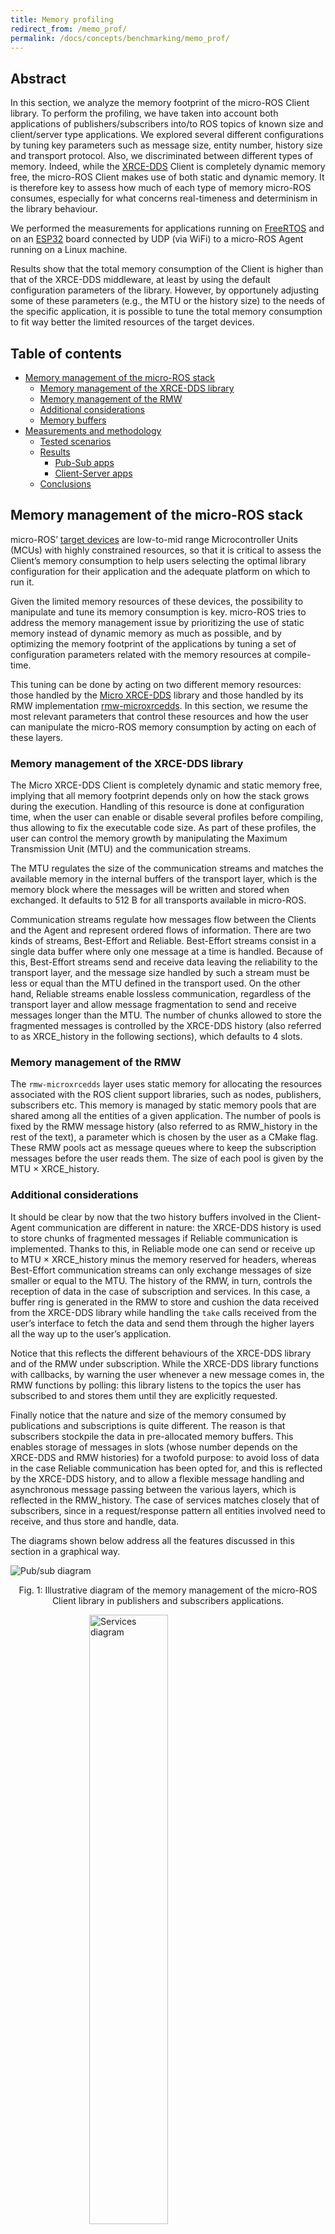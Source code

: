 ```yaml
---
title: Memory profiling
redirect_from: /memo_prof/
permalink: /docs/concepts/benchmarking/memo_prof/
---
```


## Abstract

In this section, we analyze the memory footprint of the micro-ROS Client library. To perform the profiling, we have taken into account both applications of publishers/subscribers into/to ROS topics of known size and client/server type applications. We explored several different configurations by tuning key parameters such as message size, entity number, history size and transport protocol. Also, we discriminated between different types of memory. Indeed, while the [XRCE-DDS](https://micro-xrce-dds.docs.eprosima.com/en/latest/) Client is completely dynamic memory free, the micro-ROS Client makes use of both static and dynamic memory. It is therefore key to assess how much of each type of memory micro-ROS consumes, especially for what concerns real-timeness and determinism in the library behaviour. 

We performed the measurements for applications running on [FreeRTOS](https://www.freertos.org/index.html) and on an [ESP32](https://www.espressif.com/en/products/socs/esp32) board connected by UDP (via WiFi) to a micro-ROS Agent running on a Linux machine.

Results show that the total memory consumption of the Client is higher than that of the XRCE-DDS middleware, at least by using the default configuration parameters of the library. However, by opportunely adjusting some of these parameters (e.g., the MTU or the history size) to the needs of the specific application, it is possible to tune the total memory consumption to fit way better the limited resources of the target devices.

## Table of contents

* [Memory management of the micro-ROS stack](#memory-management-of-the-micro-ros-stack)
  * [Memory management of the XRCE-DDS library](#memory-management-of-the-xrce-dds-library)
  * [Memory management of the RMW](#memory-management-of-the-rmw)
  * [Additional considerations](#additional-considerations)
  * [Memory buffers](#memory-buffers)
* [Measurements and methodology](#measurements-and-methodology)
  * [Tested scenarios](#tested-scenarios)
  * [Results](#results)
    * [Pub-Sub apps](#pub-sub-apps)
    * [Client-Server apps](#client-server-apps)
  * [Conclusions](#conclusions)


## Memory management of the micro-ROS stack

micro-ROS’ [target devices](https://micro-ros.github.io/docs/overview/hardware/) are low-to-mid range Microcontroller Units (MCUs) with highly constrained resources, so that it is critical to assess the Client’s memory consumption to help users selecting the optimal library configuration for their application and the adequate platform on which to run it.

Given the limited memory resources of these devices, the possibility to manipulate and tune its memory consumption is key. micro-ROS tries to address the memory management issue by prioritizing the use of static memory instead of dynamic memory as much as possible, and by optimizing the memory footprint of the applications by tuning a set of configuration parameters related with the memory resources at compile-time. 

This tuning can be done by acting on two different memory resources: those handled by the [Micro XRCE-DDS](https://github.com/eProsima/Micro-XRCE-DDS) library and those handled by its RMW implementation [rmw-microxrcedds](https://github.com/micro-ROS/rmw-microxrcedds). In this section, we resume the most relevant parameters that control these resources and how the user can manipulate the micro-ROS memory consumption by acting on each of these layers.

### Memory management of the XRCE-DDS library

The Micro XRCE-DDS Client is completely dynamic and static memory free, implying that all memory footprint depends only on how the stack grows during the execution. Handling of this resource is done at configuration time, when the user can enable or disable several profiles before compiling, thus allowing to fix the executable code size. As part of these profiles, the user can control the memory growth by manipulating the Maximum Transmission Unit (MTU) and the communication streams.

The MTU regulates the size of the communication streams and matches the available memory in the internal buffers of the transport layer, which is the memory block where the messages will be written and stored when exchanged.  It defaults to 512 B for all transports available in micro-ROS.

Communication streams regulate how messages flow between the Clients and the Agent and represent ordered flows of information. There are two kinds of streams, Best-Effort and Reliable. Best-Effort streams consist in a single data buffer where only one message at a time is handled. Because of this, Best-Effort streams send and receive data leaving the reliability to the transport layer, and the message size handled by such a stream must be less or equal than the MTU defined in the transport used. On the other hand, Reliable streams enable lossless communication, regardless of the transport layer and allow message fragmentation to send and receive messages longer than the MTU. The number of chunks allowed to store the fragmented messages is controlled by the XRCE-DDS history (also referred to as XRCE_history in the following sections), which defaults to 4 slots.

### Memory management of the RMW

The `rmw-microxrcedds` layer uses static memory for allocating the resources associated with the ROS client support libraries, such as nodes, publishers, subscribers etc. This memory is managed by static memory pools that are shared among all the entities of a given application. The number of pools is fixed by the RMW message history (also referred to as RMW_history in the rest of the text), a parameter which is chosen by the user as a CMake flag.
These RMW pools act as message queues where to keep the subscription messages before the user reads them. The size of each pool is given by the MTU &#215; XRCE_history.

### Additional considerations

It should be clear by now that the two history buffers involved in the Client-Agent communication are different in nature: the XRCE-DDS history is used to store chunks of fragmented messages if Reliable communication is implemented. Thanks to this, in Reliable mode one can send or receive up to MTU &#215; XRCE_history minus the memory reserved for headers, whereas Best-Effort communication streams can only exchange messages of size smaller or equal to the MTU.  The history of the RMW, in turn, controls the reception of data in the case of subscription and services. In this case, a buffer ring is generated in the RMW to store and cushion the data received from the XRCE-DDS library while handling the `take` calls received from the user’s interface to fetch the data and send them through the higher layers all the way up to the user’s application.

Notice that this reflects the different behaviours of the XRCE-DDS library and of the RMW under subscription. While the XRCE-DDS library functions with callbacks, by warning the user whenever a new message comes in, the RMW functions by polling: this library listens to the topics the user has subscribed to and stores them until they are explicitly requested.

Finally notice that the nature and size of the memory consumed by publications and subscriptions is quite different. The reason is that subscribers stockpile the data in pre-allocated memory buffers. This enables storage of messages in slots (whose number depends on the XRCE-DDS and RMW histories) for a twofold purpose: to avoid loss of data in the case Reliable communication has been opted for, and this is reflected by the XRCE-DDS history, and to allow a flexible message handling and asynchronous message passing between the various layers, which is reflected in the RMW_history. The case of services matches closely that of subscribers, since in a request/response pattern all entities involved need to receive, and thus store and handle, data.

The diagrams shown below address all the features discussed in this section in a graphical way.

<img alt="Pub/sub diagram" src="pubsub_diagram.png" class="center">
<p align="center">
  Fig. 1: Illustrative diagram of the memory management of the micro-ROS Client library in publishers and subscribers applications.
</p>

<img alt="Services diagram" src="services_diagram.png" class="center" width="50%">

<p align="center">
  Fig. 2: Illustrative diagram of the memory management of the micro-ROS Client library in service applications.
</p>

### Memory buffers

The total memory consumed by a micro-ROS application running on a MCU can be calculated as the direct sum of different chunks of memory, each devoted to a different function: static memory, stack and dynamic memory.

In this section we give a brief description on these kinds of memory used by the micro-ROS library.

*Static Memory*

The static memory has been calculated as the difference between the memory occupied by the .bss and .data sections with a non-zero number of entities, and the memory occupied by the same sections when no micro-ROS application is running, that is, the memory occupied by the rest of components of the RTOS and libraries. This allows discriminating between the memory effectively occupied by micro-ROS and the one that is not specific to it. Notice that we don’t take into consideration neither the constant data stored in flash memory (.text section) nor the data buffer, which is the buffer that stores the data before serialization, since it is specific to the user application and not directly related to the micro-ROS Client operations.

*Stack Memory*

The stack is the memory consumed by the functions used by the program, when executing. Whilst the static memory can be straightforwardly calculated by just analyzing the compiled binary objects, the stack is the chunk of memory one cannot know precisely before running the application. The stack consumed during the program execution is taken into account by means of a FreeRTOS specific function involved in the memory management capabilities offered by this RTOS, the uxTaskGetStackHighWaterMark() function. This function returns the amount of stack that remains unused when the stack consumed by the program is at its greatest value. By subtracting this figure to the total stack available, which is known, one can obtain the stack peak used by the app.

*Dynamic Memory*

This is the memory dynamically allocated by the program by calls to `calloc()` and `malloc()` functions in the C language. To measure it we have hijacked the call to dynamic memory related functions since the ROS 2 stack allows users to feed the program with custom memory allocators. 

To better understand micro-ROS’ use of dynamic memory, we need to differentiate between two stages of the micro-ROS operation. In the first stage micro-ROS is initialized, entities such as nodes, publishers and subscribers are created, and all layers get ready for operation. This is the configuration stage and micro-ROS performs all the dynamic memory operations here. The second is the operation stage, in which the actual publications, subscriptions and all other node operations occur. This stage is dynamic memory free in the whole micro-ROS stack. An optional third stage exists, in which the micro-ROS layers are closed and cleaned and all the dynamic memory allocated in the configuration stage is freed.

## Measurements and methodology

### Tested scenarios

In this section, we summarize the experimental setup and the different scenarios explored in order to provide a comprehensive review on the memory footprint of the micro-ROS library.

In general, our aim is to assess how both the total memory and its independent constituents (static, stack and dynamic) are affected by:

* The topic size (in the form of an array of bytes of variable size)
* The number of ROS entities (pub/sub and service/client)
* The communication stream type used (Reliable vs Best-Effort)

In the first setup, we analyse the total memory consumption of applications that publish or subscribe to topics of variable size while sweeping through the number of entities (publishers and subscribers) and employ UDP transport. We do so for the two different QoS types, Reliable and Best-Effort.

In the second setup, we report on how the total memory is distributed between static, stack and dynamic.

The third set of measurements was taken for one subscription only, for a fixed message size and varying the history cache of the RMW layer from 1 to 20 units.

In the fourth set of measurements we measure the footprint of applications of requesters/repliers that act according to a client/service pattern.

### Results

In this section, we detail the methodology employed for the memory profiling of the experimental configurations described above, and for each of them we present the results obtained.

The measurements are conducted on a micro-ROS Client application with a varying number of entities: either publishers/subscribers (from 1 to 15) or client/server (from 1 to 10).

All the tested apps run on top of FreeRTOS and inside of an ESP32 board. The board is connected by UDP transport (WiFi) to a micro-ROS Agent running on a Linux machine. As explained above, the choice of FreeRTOS has been by virtue of its memory management functionalities, which easily allow to compute the memory used by applications.

In order to provide an assessment as much realistic as possible, the following parameters have been set to their default values: the creation mode employed was by XML in all tested cases, the MTU was held fixed to its default value of 512 B, and the XRCE-DDS library history cache was always kept fixed to 4.

#### Pub-Sub apps

*Total memory as a function of entities number and message size*

In this section, we report the total memory used by either publisher or subscriber applications in both Best-Effort and Reliable modes, using UDP transport, an RMW history of 8 shared slots, an MTU of 512 B and an XRCE-DDS history of 4 slots. The total memory consumption is reported as a function of the entity number and message size.

The number of publishers/subscribers has been varied, which is equivalent to changing the number of topics, since in our design of the set-up we associate each publisher/subscriber with just one topic.

In principle, in the Reliable case one can occupy the generated buffers with message sizes up to MTU &#215; XRCE_history, whereas in the Best-Effort case it can be filled with messages with size up to MTU, which correspond respectively to to 512 B &#215; 4 = 2048 B and 512 B with our default chosen values. This is due to the absence of fragmentation in Best-Effort communication streams, while, thanks to fragmentation, an entity communicating in Reliable mode can send/receive a message opportunely chunked in a number of pieces equal to the XRCE_history, each of the size of the MTU. However, from table 1 one can see the message size only ranges from 0 and 1366 B in the case of Reliable entities, and between 0 and 490 B for entities in Best-Effort mode. This is due to the fact that in both cases some memory is consumed by headers and, most importantly, in the Reliable case, some is consumed by confirmation messages such as heartbeats and acknacks.

<img alt="Total memory" src="overall.png" class="center">

<p align="center">
  Fig 3: Total memory usage (in Bytes) of micro-ROS publisher and subscription applications in both Best-Effort and Reliable modes with UDP transport, default parameters and as a function of the entities number (x axis) and of the message size (legend).
</p>

From these plots, we can draw some conclusions and observe trends.

First of all it appears clear that the total memory consumption varies with the number of entities but not with the message size. The reason for this is that all message sizes explored fit into the static buffers pre-allocated by the program at compile-time. We therefore expect that the memory consumption would only vary with the message size when the total space occupied by the topic plus the confirmation messages (in the reliable case) and the overhead exceeds the buffer size. In the case of increasing the number of entities, instead, the overall memory grows (as we’ll see below, this is driven by an increase in both the static and the dynamic memories, while the stack is not affected).

By performing a simple calculation, we can see that the memory occupied by one publisher under the above experimental conditions is of ~ 400 B, while that occupied by one subscriber is ~ 500 B.
The fact that there is virtually no substantial difference between the memory usage of these two entities, notwithstanding the fact that subscribers have a RMW_history associated, is ascribable to the fact that the memory pools of the RMW are shared among all the entities participating in a given application, and therefore it doesn't mark a difference between subscribers (in need to store messages before they are fetched from the higher layers) and publishers.

Finally, we see that there is no substantial difference between Reliable and Best-Effort modes, exception made for the upper threshold of the message size that can be sent in these two modes, as explained at the beginning of this section.

*Memory breakdown*

To get a better insight on the type of memory consumed by these applications, below we provide the same data but broken down into its constituent memory chunks. We do so for just one message size (1 B), since, as we have seen, this number doesn’t affect the total memory consumed (nor its constituents).

<img alt="Memory breakdown" src="3mems.png" class="center">

<p align="center">
   Fig 4: Static, stack and dynamic memory usage (in Bytes) of micro-ROS publisher and subscription applications in both Best-Effort and Reliable modes with UDP transport, default parameters and fixed message size as a function of the entities number.
</p>

From these results we see that both the static and the dynamic memories change with the entity number, while the stack stays constant.

*Role of the RMW history*

In this scenario, we have measured the static memory consumed as a function of the RMW history, when this ranges from 1 to 20 units, for a single subscriber application and with a message of fixed size (again, as seen above this size doesn’t affect the memory consumption as long as it’s smaller than the pre-allocated buffer size), with UDP transport and an XRCE-DDS history of 4, using Reliable communication. The results are summarized in the plot below:

<img alt="RMW history" src="rmw_history.png" class="center" width="60%">

<p align="center">
   Fig 5: Static memory usage (in Bytes) of a micro-ROS subscription application in reliable mode with UDP transport, default parameters and fixed message size as a function of the RMW history.
</p>

From this plot, we see that the total static memory used changes by MTU &#215; RMW_history (which is equal to 512 &#215; 4 for the parameters employed) for each unit of RMW memory that we add to the application.

#### Client-Server apps

We now pass to investigate our last case-scenario, where in spite of pub/sub apps, we consider a different kind of ROS object, that of services, in which the communication between entities follow a request/reply pattern. See below the results for the memory consumed, for a number of servers and clients ranging from 1 to 10. Notice that we report both the behaviour and values of the individual consituents (static, stack, and dynamic) and of the total memory.

<img alt="Services" src="servcli.png" class="center">

<p align="center">
   Fig 6: Total memory usage (in Bytes) of micro-ROS service and clients applications as a function of the number of servers and clients.
</p>

As already done in the case of publishers and subscribers, we can calculate the total memory consumed by a single entity. From this calculation it results that the memory occupied by one server or one client is on the order of ~ 300 B. From this figure, we see that the memory occupied by a server and that occupied by a client is virtually identical, and it is on the same order of magnitude as that occupied by a publisher or subscriber application.

### Conclusions

To sum up, we have seen that:

* Memory consumption doesn’t vary with message size as long as the sum of the latter plus the overheads can be accommodated by the static buffer pre-allocated at compile-time.
* Static and Dynamic memories vary with the entity number, while the stack remains constant.
* A single publisher/subscriber app with default configuration parameters and with UDP transport consumes ~ 400-500 B of total memory.
* A single client/server app with default configuration parameters and with UDP transport consumes ~ 300 B of total memory, on the same order of magnitude of pub/sub applications.
* In the case of a single subscription, the total static memory used changes by MTU &#215; XRCE_history for each unit of RMW history that is added to the application.

<style type="text/css">

.center {
  display: block;
  margin-left: auto;
  margin-right: auto;
}

</style>

